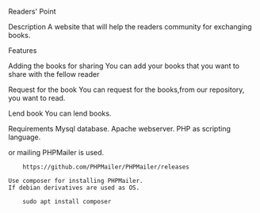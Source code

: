 Readers' Point

Description
A website that will help the readers community for exchanging books.

Features

Adding the books for sharing
	You can add your books that you want to share with the fellow reader

Request for the book
	You can request for the books,from our repository, you want to read.

Lend book
	You can lend books.

Requirements
	Mysql database.
	Apache webserver.
	PHP as scripting language.
	
or mailing PHPMailer is used.
```
	https://github.com/PHPMailer/PHPMailer/releases
```
	Use composer for installing PHPMailer.
	If debian derivatives are used as OS.
```
	sudo apt install composer
```
